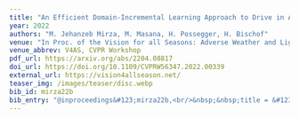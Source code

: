 ```yaml
---
title: "An Efficient Domain-Incremental Learning Approach to Drive in All Weather Conditions"
year: 2022
authors: "M. Jehanzeb Mirza, M. Masana, H. Possegger, H. Bischof"
venue: "In Proc. of the Vision for all Seasons: Adverse Weather and Lighting Conditions Workshop"
venue_abbrev: V4AS, CVPR Workshop
pdf_url: https://arxiv.org/abs/2204.08817
doi_url: https://doi.org/10.1109/CVPRW56347.2022.00339
external_url: https://vision4allseason.net/
teaser_img: /images/teaser/disc.webp
bib_id: mirza22b
bib_entry: "@inproceedings&#123;mirza22b,<br/>&nbsp;&nbsp;title = &#123;&#123;An Efficient Domain-Incremental Learning Approach to Drive in All Weather Conditions&#125;&#125;,<br/>&nbsp;&nbsp;author = &#123;M. Jehanzeb Mirza and Marc Masana and Horst Possegger and Horst Bischof&#125;,<br/>&nbsp;&nbsp;booktitle = &#123;Proc. of the Vision for all Seasons: Adverse Weather and Lighting Conditions Workshop (V4AS, CVPR Workshop)&#125;,<br/>&nbsp;&nbsp;year = &#123;2022&#125;<br/>&#125;"
---
```


